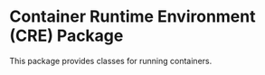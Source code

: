 # Container Runtime Environment (CRE) Package

This package provides classes for running containers.
